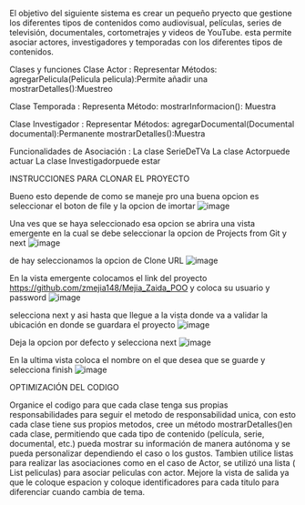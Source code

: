 El objetivo del siguiente sistema es crear un pequeño pryecto que gestione los diferentes tipos de contenidos como audiovisual, películas, series de televisión, documentales, cortometrajes y videos de YouTube. esta permite asociar actores, investigadores y temporadas con los diferentes tipos de contenidos.

Clases y funciones
Clase Actor :
Representar
Métodos:
agregarPelicula(Pelicula pelicula):Permite añadir una
mostrarDetalles():Muestreo

Clase Temporada :
Representa
Método:
mostrarInformacion(): Muestra

Clase Investigador :
Representar
Métodos:
agregarDocumental(Documental documental):Permanente
mostrarDetalles():Muestra

Funcionalidades de Asociación :
La clase SerieDeTVa
La clase Actorpuede actuar
La clase Investigadorpuede estar

INSTRUCCIONES PARA CLONAR EL PROYECTO 

Bueno esto depende de como se maneje pro una buena opcion es seleccionar el boton de file y la opcion de imortar 
![image](https://github.com/user-attachments/assets/5228e6fb-7a7a-4b82-bbb1-3904109e3a3f)

Una ves que se haya seleccionado esa opcion se abrira una vista emergente en la cual se debe seleccionar la opcion de Projects from Git y next
![image](https://github.com/user-attachments/assets/fed81360-672c-419f-9c5e-9a2242677ed1)

de hay seleccionamos la opcion de Clone URL
![image](https://github.com/user-attachments/assets/e90351f1-36bc-43a7-98f5-0f46f3307a94)

En la vista emergente colocamos el link del proyecto https://github.com/zmejia148/Mejia_Zaida_POO y coloca su usuario y password
![image](https://github.com/user-attachments/assets/5f6a8924-9c30-4dbd-8120-29e92700b784)

selecciona next y asi hasta que llegue a la vista donde va a validar la ubicación en donde se guardara el proyecto 
![image](https://github.com/user-attachments/assets/647f04d1-e722-4cb6-8cb4-2d38040696e5)

Deja la opcion por defecto y selecciona next 
![image](https://github.com/user-attachments/assets/4b6aa6ed-fd4e-4d3e-9bf5-479cb8e2857f)

En la ultima vista coloca el nombre on el que desea que se guarde y selecciona finish 
![image](https://github.com/user-attachments/assets/2e5e9e45-2d23-4267-a7d1-e779b9f566fc)


OPTIMIZACIÓN DEL CODIGO

Organice el codigo para que cada clase tenga sus propias responsabilidades para seguir el metodo de responsabilidad unica, con esto cada clase tiene sus propios metodos, cree un método mostrarDetalles()en cada clase, permitiendo que cada tipo de contenido (película, serie, documental, etc.) pueda mostrar su información de manera autónoma y se pueda personalizar dependiendo el caso o los gustos.
Tambien utilice listas para realizar las asociaciones como en el caso de Actor, se utilizó una lista ( List<Pelicula> peliculas) para asociar peliculas con actor.
Mejore la vista de salida ya que le coloque espacion y coloque identificadores para cada titulo para diferenciar cuando cambia de tema. 





